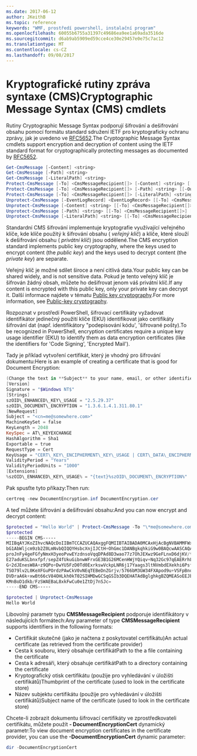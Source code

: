 ```yaml
---
ms.date: 2017-06-12
author: JKeithB
ms.topic: reference
keywords: "WMF, prostředí powershell, instalační program"
ms.openlocfilehash: 60055b6755a31397c49686ea9ee1a69ada3516de
ms.sourcegitcommit: d6ab9ab5909ed59cce4ce30e29457e0e75c7ac12
ms.translationtype: MT
ms.contentlocale: cs-CZ
ms.lasthandoff: 09/08/2017
---
```

# <a name="cryptographic-message-syntax-cms-cmdlets"></a><span data-ttu-id="a6abb-102">Kryptografické rutiny zpráva syntaxe (CMS)</span><span class="sxs-lookup"><span data-stu-id="a6abb-102">Cryptographic Message Syntax (CMS) cmdlets</span></span>

<span data-ttu-id="a6abb-103">Rutiny Cryptographic Message Syntax podporují šifrování a dešifrování obsahu pomocí formátu standard sdružení IETF pro kryptograficky ochranu zprávy, jak je uvedeno ve [RFC5652](https://tools.ietf.org/html/rfc5652).</span><span class="sxs-lookup"><span data-stu-id="a6abb-103">The Cryptographic Message Syntax cmdlets support encryption and decryption of content using the IETF standard format for cryptographically protecting messages as documented by [RFC5652](https://tools.ietf.org/html/rfc5652).</span></span>

```powershell
Get-CmsMessage [-Content] <string>
Get-CmsMessage [-Path] <string>
Get-CmsMessage [-LiteralPath] <string>
Protect-CmsMessage [-To] <CmsMessageRecipient[]> [-Content] <string> [[-OutFile] <string>]
Protect-CmsMessage [-To] <CmsMessageRecipient[]> [-Path] <string> [[-OutFile] <string>]
Protect-CmsMessage [-To] <CmsMessageRecipient[]> [-LiteralPath] <string> [[-OutFile] <string>]
Unprotect-CmsMessage [-EventLogRecord] <EventLogRecord> [[-To] <CmsMessageRecipient[]>] [-IncludeContext]
Unprotect-CmsMessage [-Content] <string> [[-To] <CmsMessageRecipient[]>] [-IncludeContext]
Unprotect-CmsMessage [-Path] <string> [[-To] <CmsMessageRecipient[]>] [-IncludeContext]
Unprotect-CmsMessage [-LiteralPath] <string> [[-To] <CmsMessageRecipient[]>] [-IncludeContext]
```

<span data-ttu-id="a6abb-104">Standardní CMS šifrování implementuje kryptografie využívající veřejného klíče, kde klíče použitý k šifrování obsahu ( *veřejný klíč*) a klíče, které slouží k dešifrování obsahu ( *privátní klíč*) jsou oddělené.</span><span class="sxs-lookup"><span data-stu-id="a6abb-104">The CMS encryption standard implements public key cryptography, where the keys used to encrypt content (the *public key*) and the keys used to decrypt content (the *private key*) are separate.</span></span>

<span data-ttu-id="a6abb-105">Veřejný klíč je možné sdílet široce a není citlivá data.</span><span class="sxs-lookup"><span data-stu-id="a6abb-105">Your public key can be shared widely, and is not sensitive data.</span></span> <span data-ttu-id="a6abb-106">Pokud je tento veřejný klíč je šifrován žádný obsah, můžete ho dešifrovat jenom váš privátní klíč.</span><span class="sxs-lookup"><span data-stu-id="a6abb-106">If any content is encrypted with this public key, only your private key can decrypt it.</span></span> <span data-ttu-id="a6abb-107">Další informace najdete v tématu [Public key cryptography](https://en.wikipedia.org/wiki/Public-key_cryptography).</span><span class="sxs-lookup"><span data-stu-id="a6abb-107">For more information, see [Public-key cryptography](https://en.wikipedia.org/wiki/Public-key_cryptography).</span></span>

<span data-ttu-id="a6abb-108">Rozpoznat v prostředí PowerShell, šifrovací certifikáty vyžadovat identifikátor jedinečný použití klíče (EKU) identifikovat jako certifikáty šifrování dat (např. identifikátory "podepisování kódu', 'šifrované pošty).</span><span class="sxs-lookup"><span data-stu-id="a6abb-108">To be recognized in PowerShell, encryption certificates require a unique key usage identifier (EKU) to identify them as data encryption certificates (like the identifiers for 'Code Signing', 'Encrypted Mail').</span></span>

<span data-ttu-id="a6abb-109">Tady je příklad vytvoření certifikát, který je vhodný pro šifrování dokumentu:</span><span class="sxs-lookup"><span data-stu-id="a6abb-109">Here is an example of creating a certificate that is good for Document Encryption:</span></span>

```powershell
(Change the text in **Subject** to your name, email, or other identifier), and put in a file (i.e.: DocumentEncryption.inf):
[Version]
Signature = "$Windows NT$"
[Strings]
szOID\_ENHANCED\_KEY\_USAGE = "2.5.29.37"
szOID\_DOCUMENT\_ENCRYPTION = "1.3.6.1.4.1.311.80.1"
[NewRequest]
Subject = "<cn=me@somewhere.com>"
MachineKeySet = false
KeyLength = 2048
KeySpec = AT\_KEYEXCHANGE
HashAlgorithm = Sha1
Exportable = true
RequestType = Cert
KeyUsage = "CERT\_KEY\_ENCIPHERMENT\_KEY\_USAGE | CERT\_DATA\_ENCIPHERMENT\_KEY\_USAGE"
ValidityPeriod = "Years"
ValidityPeriodUnits = "1000"
[Extensions]
%szOID\_ENHANCED\_KEY\_USAGE% = "{text}%szOID\_DOCUMENT\_ENCRYPTION%"
```

<span data-ttu-id="a6abb-110">Pak spusťte tyto příkazy:</span><span class="sxs-lookup"><span data-stu-id="a6abb-110">Then run:</span></span>
```powershell
certreq -new DocumentEncryption.inf DocumentEncryption.cer
```

<span data-ttu-id="a6abb-111">A teď můžete šifrování a dešifrování obsahu:</span><span class="sxs-lookup"><span data-stu-id="a6abb-111">And you can now encrypt and decrypt content:</span></span>

```powershell
$protected = "Hello World" | Protect-CmsMessage -To "\*me@somewhere.com\*[](mailto:*leeholm@microsoft.com*)"
$protected
-----BEGIN CMS-----
MIIBqAYJKoZIhvcNAQcDoIIBmTCCAZUCAQAxggFQMIIBTAIBADA0MCAxHjAcBgNVBAMMFWxlZWhv
bG1AbWljcm9zb2Z0LmNvbQIQQYHsbcXnjIJCtH+OhGmc1DANBgkqhkiG9w0BAQcwAASCAQAnkFHM
proJnFy4geFGfyNmxH3yeoPvwEYzdnsoVqqDPAd8D3wao77z7OhJEXwz9GeFLnxD6djKV/tF4PxR
E27aduKSLbnxfpf/sepZ4fUkuGibnwWFrxGE3B1G26MCenHWjYQiqv+Nq32Gc97qEAERrhLv6S4R
G+2dJEnesW8A+z9QPo+DwYU5FzD0Td0ExrkswVckpLNR6j17Yaags3ltNVmbdEXekhi6Psf2MLMP
TSO79lv2L0KeXFGuPOrdzPAwCkV0vNEqTEBeDnZGrjv/5766bM3GW34FXApod9u+VSFpBnqVOCBA
DVDraA6k+xwBt66cV84OHLkh0kT02SIHMDwGCSqGSIb3DQEHATAdBglghkgBZQMEASoEEJbJaiRl
KMnBoD1dkb/FzSWAEBaL8xkFwCu0e1ZtDj7nSJc=
-----END CMS-----

$protected | Unprotect-CmsMessage
Hello World
```

<span data-ttu-id="a6abb-112">Libovolný parametr typu **CMSMessageRecipient** podporuje identifikátory v následujících formátech:</span><span class="sxs-lookup"><span data-stu-id="a6abb-112">Any parameter of type **CMSMessageRecipient** supports identifiers in the following formats:</span></span>
- <span data-ttu-id="a6abb-113">Certifikát skutečné (jako je načtena z poskytovatel certifikátu)</span><span class="sxs-lookup"><span data-stu-id="a6abb-113">An actual certificate (as retrieved from the certificate provider)</span></span>
- <span data-ttu-id="a6abb-114">Cesta k souboru, který obsahuje certifikát</span><span class="sxs-lookup"><span data-stu-id="a6abb-114">Path to the a file containing the certificate</span></span>
- <span data-ttu-id="a6abb-115">Cesta k adresáři, který obsahuje certifikát</span><span class="sxs-lookup"><span data-stu-id="a6abb-115">Path to a directory containing the certificate</span></span>
- <span data-ttu-id="a6abb-116">Kryptografický otisk certifikátu (použije pro vyhledávání v úložišti certifikátů)</span><span class="sxs-lookup"><span data-stu-id="a6abb-116">Thumbprint of the certificate (used to look in the certificate store)</span></span>
- <span data-ttu-id="a6abb-117">Název subjektu certifikátu (použije pro vyhledávání v úložišti certifikátů)</span><span class="sxs-lookup"><span data-stu-id="a6abb-117">Subject name of the certificate (used to look in the certificate store)</span></span>

<span data-ttu-id="a6abb-118">Chcete-li zobrazit dokumentu šifrovací certifikáty ve zprostředkovateli certifikátu, můžete použít **- DocumentEncryptionCert** dynamický parametr:</span><span class="sxs-lookup"><span data-stu-id="a6abb-118">To view document encryption certificates in the certificate provider, you can use the **-DocumentEncryptionCert** dynamic parameter:</span></span>

```powershell
dir -DocumentEncryptionCert
```

